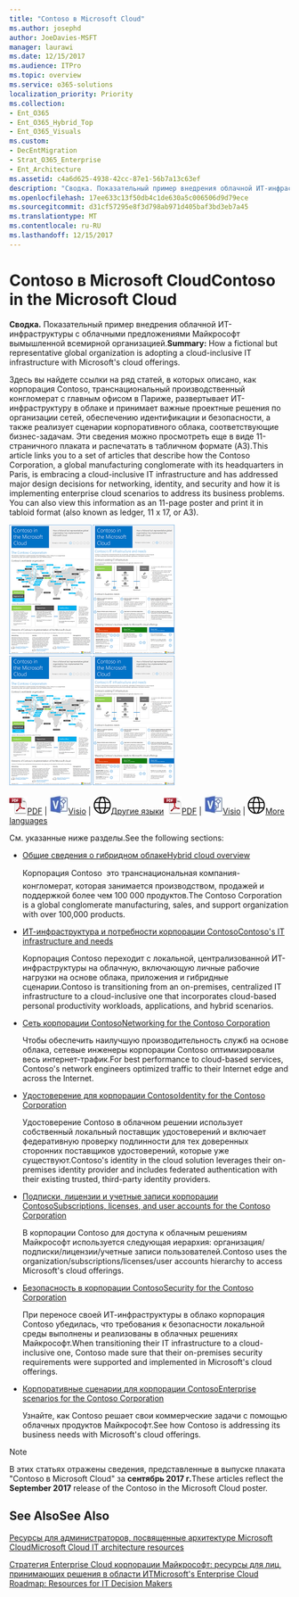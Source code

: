 ```yaml
---
title: "Contoso в Microsoft Cloud"
ms.author: josephd
author: JoeDavies-MSFT
manager: laurawi
ms.date: 12/15/2017
ms.audience: ITPro
ms.topic: overview
ms.service: o365-solutions
localization_priority: Priority
ms.collection:
- Ent_O365
- Ent_O365_Hybrid_Top
- Ent_O365_Visuals
ms.custom:
- DecEntMigration
- Strat_O365_Enterprise
- Ent_Architecture
ms.assetid: c4a6d625-4938-42cc-87e1-56b7a13c63ef
description: "Сводка. Показательный пример внедрения облачной ИТ-инфраструктуры с облачными предложениями Майкрософт вымышленной всемирной организацией."
ms.openlocfilehash: 17ee633c13f50db4c1de630a5c006506d9d79ece
ms.sourcegitcommit: d31cf57295e8f3d798ab971d405baf3bd3eb7a45
ms.translationtype: MT
ms.contentlocale: ru-RU
ms.lasthandoff: 12/15/2017
---
```

# <a name="contoso-in-the-microsoft-cloud"></a><span data-ttu-id="bfe5d-103">Contoso в Microsoft Cloud</span><span class="sxs-lookup"><span data-stu-id="bfe5d-103">Contoso in the Microsoft Cloud</span></span>

 <span data-ttu-id="bfe5d-104">**Сводка.** Показательный пример внедрения облачной ИТ-инфраструктуры с облачными предложениями Майкрософт вымышленной всемирной организацией.</span><span class="sxs-lookup"><span data-stu-id="bfe5d-104">**Summary:** How a fictional but representative global organization is adopting a cloud-inclusive IT infrastructure with Microsoft's cloud offerings.</span></span>
  
<span data-ttu-id="bfe5d-p101">Здесь вы найдете ссылки на ряд статей, в которых описано, как корпорация Contoso, транснациональный производственный конгломерат с главным офисом в Париже, развертывает ИТ-инфраструктуру в облаке и принимает важные проектные решения по организации сетей, обеспечению идентификации и безопасности, а также реализует сценарии корпоративного облака, соответствующие бизнес-задачам. Эти сведения можно просмотреть еще в виде 11-страничного плаката и распечатать в табличном формате (A3).</span><span class="sxs-lookup"><span data-stu-id="bfe5d-p101">This article links you to a set of articles that describe how the Contoso Corporation, a global manufacturing conglomerate with its headquarters in Paris, is embracing a cloud-inclusive IT infrastructure and has addressed major design decisions for networking, identity, and security and how it is implementing enterprise cloud scenarios to address its business problems. You can also view this information as an 11-page poster and print it in tabloid format (also known as ledger, 11 x 17, or A3).</span></span>
  
<span data-ttu-id="bfe5d-107">[![Эскиз изображения Contoso в облаке Майкрософт Плакат.](images/Contoso_Poster/Thumbnail.png)](https://www.microsoft.com/download/details.aspx?id=54427)</span><span class="sxs-lookup"><span data-stu-id="bfe5d-107">[![Thumb image of the Contoso in the Microsoft Cloud poster.](images/Contoso_Poster/Thumbnail.png)](https://www.microsoft.com/download/details.aspx?id=54427)</span></span>
  
<span data-ttu-id="bfe5d-108">![PDF-файл](images/Common_Images/PDFIcon.png)[PDF](https://go.microsoft.com/fwlink/p/?linkid=842085)  | ![Файл Visio](images/Common_Images/VisioIcon.png)[Visio](https://go.microsoft.com/fwlink/p/?linkid=842086)  | ![См. страницу с версиями на дополнительных языках](images/Common_Images/GlobeIcon.png)[Другие языки](https://www.microsoft.com/download/details.aspx?id=54427)</span><span class="sxs-lookup"><span data-stu-id="bfe5d-108">![PDF file](images/Common_Images/PDFIcon.png)[PDF](https://go.microsoft.com/fwlink/p/?linkid=842085)  | ![Visio file](images/Common_Images/VisioIcon.png)[Visio](https://go.microsoft.com/fwlink/p/?linkid=842086)  | ![See a page with versions in additional languages](images/Common_Images/GlobeIcon.png)[More languages](https://www.microsoft.com/download/details.aspx?id=54427)</span></span>
  
<span data-ttu-id="bfe5d-109">См. указанные ниже разделы.</span><span class="sxs-lookup"><span data-stu-id="bfe5d-109">See the following sections:</span></span>
  
- [<span data-ttu-id="bfe5d-110">Общие сведения о гибридном облаке</span><span class="sxs-lookup"><span data-stu-id="bfe5d-110">Hybrid cloud overview</span></span>](hybrid-cloud-overview.md)
    
    <span data-ttu-id="bfe5d-111">Корпорация Contoso  это транснациональная компания-конгломерат, которая занимается производством, продажей и поддержкой более чем 100 000 продуктов.</span><span class="sxs-lookup"><span data-stu-id="bfe5d-111">The Contoso Corporation is a global conglomerate manufacturing, sales, and support organization with over 100,000 products.</span></span>
    
- [<span data-ttu-id="bfe5d-112">ИТ-инфраструктура и потребности корпорации Contoso</span><span class="sxs-lookup"><span data-stu-id="bfe5d-112">Contoso's IT infrastructure and needs</span></span>](contoso-it-infrastructure-and-needs.md)
    
    <span data-ttu-id="bfe5d-113">Корпорация Contoso переходит с локальной, централизованной ИТ-инфраструктуры на облачную, включающую личные рабочие нагрузки на основе облака, приложения и гибридные сценарии.</span><span class="sxs-lookup"><span data-stu-id="bfe5d-113">Contoso is transitioning from an on-premises, centralized IT infrastructure to a cloud-inclusive one that incorporates cloud-based personal productivity workloads, applications, and hybrid scenarios.</span></span>
    
- [<span data-ttu-id="bfe5d-114">Сеть корпорации Contoso</span><span class="sxs-lookup"><span data-stu-id="bfe5d-114">Networking for the Contoso Corporation</span></span>](networking-for-the-contoso-corporation.md)
    
    <span data-ttu-id="bfe5d-115">Чтобы обеспечить наилучшую производительность служб на основе облака, сетевые инженеры корпорации Contoso оптимизировали весь интернет-трафик.</span><span class="sxs-lookup"><span data-stu-id="bfe5d-115">For best performance to cloud-based services, Contoso's network engineers optimized traffic to their Internet edge and across the Internet.</span></span>
    
- [<span data-ttu-id="bfe5d-116">Удостоверение для корпорации Contoso</span><span class="sxs-lookup"><span data-stu-id="bfe5d-116">Identity for the Contoso Corporation</span></span>](identity-for-the-contoso-corporation.md)
    
    <span data-ttu-id="bfe5d-117">Удостоверение Contoso в облачном решении использует собственный локальный поставщик удостоверений и включает федеративную проверку подлинности для тех доверенных сторонних поставщиков удостоверений, которые уже существуют.</span><span class="sxs-lookup"><span data-stu-id="bfe5d-117">Contoso's identity in the cloud solution leverages their on-premises identity provider and includes federated authentication with their existing trusted, third-party identity providers.</span></span>
    
- [<span data-ttu-id="bfe5d-118">Подписки, лицензии и учетные записи корпорации Contoso</span><span class="sxs-lookup"><span data-stu-id="bfe5d-118">Subscriptions, licenses, and user accounts for the Contoso Corporation</span></span>](subscriptions-licenses-and-user-accounts-for-the-contoso-corporation.md)
    
    <span data-ttu-id="bfe5d-119">В корпорации Contoso для доступа к облачным решениям Майкрософт используется следующая иерархия: организация/подписки/лицензии/учетные записи пользователей.</span><span class="sxs-lookup"><span data-stu-id="bfe5d-119">Contoso uses the organization/subscriptions/licenses/user accounts hierarchy to access Microsoft's cloud offerings.</span></span>
    
- [<span data-ttu-id="bfe5d-120">Безопасность в корпорации Contoso</span><span class="sxs-lookup"><span data-stu-id="bfe5d-120">Security for the Contoso Corporation</span></span>](security-for-the-contoso-corporation.md)
    
    <span data-ttu-id="bfe5d-121">При переносе своей ИТ-инфраструктуры в облако корпорация Contoso убедилась, что требования к безопасности локальной среды выполнены и реализованы в облачных решениях Майкрософт.</span><span class="sxs-lookup"><span data-stu-id="bfe5d-121">When transitioning their IT infrastructure to a cloud-inclusive one, Contoso made sure that their on-premises security requirements were supported and implemented in Microsoft's cloud offerings.</span></span>
    
- [<span data-ttu-id="bfe5d-122">Корпоративные сценарии для корпорации Contoso</span><span class="sxs-lookup"><span data-stu-id="bfe5d-122">Enterprise scenarios for the Contoso Corporation</span></span>](enterprise-scenarios-for-the-contoso-corporation.md)
    
    <span data-ttu-id="bfe5d-123">Узнайте, как Contoso решает свои коммерческие задачи с помощью облачных продуктов Майкрософт.</span><span class="sxs-lookup"><span data-stu-id="bfe5d-123">See how Contoso is addressing its business needs with Microsoft's cloud offerings.</span></span>
    
> [!NOTE]
> <span data-ttu-id="bfe5d-124">В этих статьях отражены сведения, представленные в выпуске плаката "Contoso в Microsoft Cloud" за **сентябрь 2017 г.**</span><span class="sxs-lookup"><span data-stu-id="bfe5d-124">These articles reflect the **September 2017** release of the Contoso in the Microsoft Cloud poster.</span></span>
  
## <a name="see-also"></a><span data-ttu-id="bfe5d-125">See Also</span><span class="sxs-lookup"><span data-stu-id="bfe5d-125">See Also</span></span>

[<span data-ttu-id="bfe5d-126">Ресурсы для администраторов, посвященные архитектуре Microsoft Cloud</span><span class="sxs-lookup"><span data-stu-id="bfe5d-126">Microsoft Cloud IT architecture resources</span></span>](microsoft-cloud-it-architecture-resources.md)

[<span data-ttu-id="bfe5d-127">Стратегия Enterprise Cloud корпорации Майкрософт: ресурсы для лиц, принимающих решения в области ИТ</span><span class="sxs-lookup"><span data-stu-id="bfe5d-127">Microsoft's Enterprise Cloud Roadmap: Resources for IT Decision Makers</span></span>](https://sway.com/FJ2xsyWtkJc2taRD)



